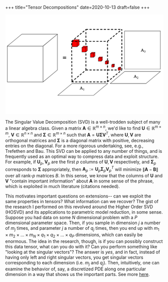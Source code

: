 +++
title="Tensor Decompositions"
date=2020-10-13
draft=false
+++

![An illustration of the Higher Order Singular Value Decomposition](/research/images/hosvd.svg)

The Singular Value Decomposition (SVD) is a well-trodden subject of many a linear algebra class. Given a matrix $\mathbf{A}\in\mathbb{R}^{m\times n}$, we'd like to find $\mathbf{U}\in\mathbb{R}^{m\times m}$, $\mathbf{V}\in\mathbb{R}^{n\times n}$ and $\mathbf{\Sigma}\in\mathbb{R}^{m\times n}$ such that $\mathbf{A} = \mathbf{U\Sigma V}^T$, where $\mathbf{U},\mathbf{V}$ are orthogonal matrices and $\mathbf{\Sigma}$ is a diagonal matrix with positive, decreasing entries on the diagonal. For a more rigorous undertaking, see, e.g., Trefethen and Bau. This SVD can be applied to any number of things, and is frequently used as an optimal way to compress data and exploit structure. For example, if $\mathbf{U}_p,\mathbf{V}_p$ are the first $p$ columns of $\mathbf{U},\mathbf{V}$ respectively, and $\mathbf{\Sigma}_p$ corresponds to $\mathbf{\Sigma}$ appropriately, then $\mathbf{A}_p := \mathbf{U}_p\mathbf{\Sigma}_p\mathbf{V}_p^T$ will minimize $\|\mathbf{A}-\mathbf{B}\|$ over all rank-$p$ matrices $B$. In this sense, we know that the columns of $\mathbf{U}$ and $\mathbf{V}$ "contain important information" about $\mathbf{A}$ in some sense of the phrase, which is exploited in much literature (citations needed).

This motivates important questions on extensions-- can we exploit the same properties in tensors? What information can we recover? The gist of the research I performed on this revolved around the Higher Order SVD (HOSVD) and its applications to parametric model reduction, in some sense. Suppose you had data on some $N$ dimensional problem with a $P$ dimensional parameter space. Then, if you sample in dimension $j$ a number of $m_j$ times, and parameter $j$ a number of $q_j$ times, then you end up with $m_1\times m_2\times \ldots\times m_N\times q_1\times q_2\times\ldots\times q_P$ dimensions, which can easily be enormous. The idea in the research, though, is if you can possibly construct this data tensor, what can you do with it? Can you perform something like "looking at the singular vectors"? The answer is _yes_, and in fact, instead of having only left and right singular vectors, you get singular vectors corresponding to each dimension (i.e. $m_j$ and $q_j$). Then, intuitively, one can examine the behavior of, say, a discretized PDE along one particular dimension in a way that shows us the important parts. See more [here](https://github.com/dannys4/hosvd_pde_exploration/blob/master/finalPaper/paper.pdf).